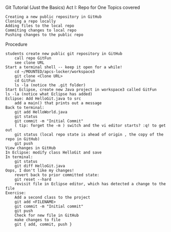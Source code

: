  Git Tutorial (Just the Basics)
Act I: Repo for One
Topics covered

    Creating a new public repository in GitHub
    Cloning a repo locally
    Adding files to the local repo
    Commiting changes to local repo
    Pushing changes to the public repo

Procedure

    students create new public git repository in GitHub
        call repo GitFun
        see clone URL
    Start a terminal shell -- keep it open for a while!
        cd ~/MOUNTED/apcs-locker/workspace3
        git clone <Clone URL>
        cd GitFun
        ls -la (notice the .git folder)
    Start Eclipse, create new Java project in workspace3 called GitFun
    ls -la (notice what Eclipse has added)
    Eclipse: Add HelloGit.java to src
        add a main() that prints out a message
    Back to terminal:
        git add HelloWorld.java
        git status
        git commit -m "Initial Commit"
        ( tip: forget the -m ) switch and the vi editor starts? :q! to get out
        git status (local repo state is ahead of origin , the copy of the repo in GitHub)
        git push
    View changes in GitHub
    In Eclipse: modify class HelloGit and save
    In terminal:
        git status
        git diff HelloGit.java
    Oops, I don't like my changes!
        revert back to prior committed state:
        git reset --hard
        revisit file in Eclipse editor, which has detected a change to the file
    Exercise:
        Add a second class to the project
        git add <FILENAME>
        git commit -m "Initial commit"
        git push
        Check for new file in GitHub
        make changes to file
        git { add, commit, push }
